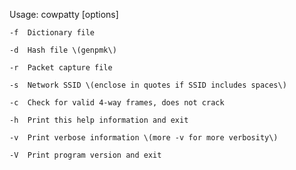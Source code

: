 Usage: cowpatty \[options\]



	-f 	Dictionary file

	-d 	Hash file \(genpmk\)

	-r 	Packet capture file

	-s 	Network SSID \(enclose in quotes if SSID includes spaces\)

	-c 	Check for valid 4-way frames, does not crack

	-h 	Print this help information and exit

	-v 	Print verbose information \(more -v for more verbosity\)

	-V 	Print program version and exit



